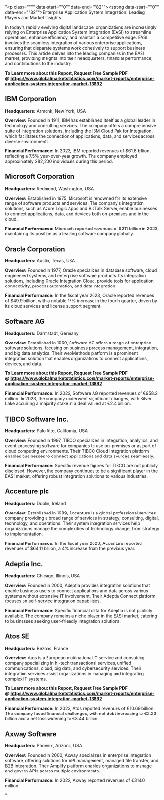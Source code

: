 "<p class="""" data-start=""0"" data-end=""82""><strong data-start=""0"" data-end=""82"">Enterprise Application System Integration: Leading Players and Market Insights</strong></p>
<p class="""" data-start=""84"" data-end=""241""><span class=""relative -mx-px my-[-0.2rem] rounded-sm px-px py-[0.2rem]"">In today's rapidly evolving digital landscape, organizations are increasingly relying on Enterprise Application System Integration (EASI) to streamline operations, enhance efficiency, and maintain a competitive edge.</span> <span class=""relative -mx-px my-[-0.2rem] rounded-sm px-px py-[0.2rem]"">EASI involves the seamless integration of various enterprise applications, ensuring that disparate systems work cohesively to support business processes.</span> <span class=""relative -mx-px my-[-0.2rem] rounded-sm px-px py-[0.2rem]"">This article delves into the leading companies in the EASI market, providing insights into their headquarters, financial performance, and contributions to the industry.</span></p>
<p class="""" data-start=""84"" data-end=""241""><strong>To Learn more about this Report, Request Free Sample PDF @&nbsp;<a href=""https://www.globalmarketstatistics.com/market-reports/enterprise-application-system-integration-market-13692"">https://www.globalmarketstatistics.com/market-reports/enterprise-application-system-integration-market-13692</a></strong></p>
<h2 class="""" data-start=""243"" data-end=""261"">IBM Corporation</h2>
<p class="""" data-start=""263"" data-end=""362""><strong data-start=""263"" data-end=""280"">Headquarters:</strong> <span class=""relative -mx-px my-[-0.2rem] rounded-sm px-px py-[0.2rem]"">Armonk, New York, USA</span></p>
<p class="""" data-start=""364"" data-end=""497""><strong data-start=""364"" data-end=""377"">Overview:</strong> <span class=""relative -mx-px my-[-0.2rem] rounded-sm px-px py-[0.2rem]"">Founded in 1911, IBM has established itself as a global leader in technology and consulting services.</span> <span class=""relative -mx-px my-[-0.2rem] rounded-sm px-px py-[0.2rem]"">The company offers a comprehensive suite of integration solutions, including the IBM Cloud Pak for Integration, which facilitates the connection of applications, data, and services across diverse environments.</span></p>
<p class="""" data-start=""499"" data-end=""689""><strong data-start=""499"" data-end=""525"">Financial Performance:</strong> <span class=""relative -mx-px my-[-0.2rem] rounded-sm px-px py-[0.2rem]"">In 2023, IBM reported revenues of $61.8 billion, reflecting a 7.5% year-over-year growth.</span> <span class=""relative -mx-px my-[-0.2rem] rounded-sm px-px py-[0.2rem]"">The company employed approximately 282,200 individuals during this period.</span> </p>
<h2 class="""" data-start=""691"" data-end=""715"">Microsoft Corporation</h2>
<p class="""" data-start=""717"" data-end=""820""><strong data-start=""717"" data-end=""734"">Headquarters:</strong> <span class=""relative -mx-px my-[-0.2rem] rounded-sm px-px py-[0.2rem]"">Redmond, Washington, USA</span></p>
<p class="""" data-start=""822"" data-end=""961""><strong data-start=""822"" data-end=""835"">Overview:</strong> <span class=""relative -mx-px my-[-0.2rem] rounded-sm px-px py-[0.2rem]"">Established in 1975, Microsoft is renowned for its extensive range of software products and services.</span> <span class=""relative -mx-px my-[-0.2rem] rounded-sm px-px py-[0.2rem]"">The company's integration solutions, such as Azure Logic Apps and BizTalk Server, enable businesses to connect applications, data, and devices both on-premises and in the cloud.</span></p>
<p class="""" data-start=""963"" data-end=""1115""><strong data-start=""963"" data-end=""989"">Financial Performance:</strong> <span class=""relative -mx-px my-[-0.2rem] rounded-sm px-px py-[0.2rem]"">Microsoft reported revenues of $211 billion in 2023, maintaining its position as a leading software company globally.</span> </p>
<h2 class="""" data-start=""1117"" data-end=""1138"">Oracle Corporation</h2>
<p class="""" data-start=""1140"" data-end=""1243""><strong data-start=""1140"" data-end=""1157"">Headquarters:</strong> <span class=""relative -mx-px my-[-0.2rem] rounded-sm px-px py-[0.2rem]"">Austin, Texas, USA</span></p>
<p class="""" data-start=""1245"" data-end=""1384""><strong data-start=""1245"" data-end=""1258"">Overview:</strong> <span class=""relative -mx-px my-[-0.2rem] rounded-sm px-px py-[0.2rem]"">Founded in 1977, Oracle specializes in database software, cloud engineered systems, and enterprise software products.</span> <span class=""relative -mx-px my-[-0.2rem] rounded-sm px-px py-[0.2rem]"">Its integration solutions, including Oracle Integration Cloud, provide tools for application connectivity, process automation, and data integration.</span></p>
<p class="""" data-start=""1386"" data-end=""1538""><strong data-start=""1386"" data-end=""1412"">Financial Performance:</strong> <span class=""relative -mx-px my-[-0.2rem] rounded-sm px-px py-[0.2rem]"">In the fiscal year 2023, Oracle reported revenues of $49.9 billion, with a notable 17% increase in the fourth quarter, driven by its cloud services and license support segment.</span> </p>
<h2 class="""" data-start=""1540"" data-end=""1554"">Software AG</h2>
<p class="""" data-start=""1556"" data-end=""1659""><strong data-start=""1556"" data-end=""1573"">Headquarters:</strong> <span class=""relative -mx-px my-[-0.2rem] rounded-sm px-px py-[0.2rem]"">Darmstadt, Germany</span></p>
<p class="""" data-start=""1661"" data-end=""1800""><strong data-start=""1661"" data-end=""1674"">Overview:</strong> <span class=""relative -mx-px my-[-0.2rem] rounded-sm px-px py-[0.2rem]"">Established in 1969, Software AG offers a range of enterprise software solutions, focusing on business process management, integration, and big data analytics.</span> <span class=""relative -mx-px my-[-0.2rem] rounded-sm px-px py-[0.2rem]"">Their webMethods platform is a prominent integration solution that enables organizations to connect applications, devices, and data.</span></p>
<p class="""" data-start=""1661"" data-end=""1800""><strong>To Learn more about this Report, Request Free Sample PDF @&nbsp;<a href=""https://www.globalmarketstatistics.com/market-reports/enterprise-application-system-integration-market-13692"">https://www.globalmarketstatistics.com/market-reports/enterprise-application-system-integration-market-13692</a></strong></p>
<p class="""" data-start=""1802"" data-end=""1994""><strong data-start=""1802"" data-end=""1828"">Financial Performance:</strong> <span class=""relative -mx-px my-[-0.2rem] rounded-sm px-px py-[0.2rem]"">In 2022, Software AG reported revenues of &euro;958.2 million.</span> <span class=""relative -mx-px my-[-0.2rem] rounded-sm px-px py-[0.2rem]"">In 2023, the company underwent significant changes, with Silver Lake acquiring a majority stake in a deal valued at &euro;2.4 billion.</span>&nbsp;</p>
<h2 class="""" data-start=""1996"" data-end=""2018"">TIBCO Software Inc.</h2>
<p class="""" data-start=""2020"" data-end=""2123""><strong data-start=""2020"" data-end=""2037"">Headquarters:</strong> <span class=""relative -mx-px my-[-0.2rem] rounded-sm px-px py-[0.2rem]"">Palo Alto, California, USA</span></p>
<p class="""" data-start=""2125"" data-end=""2264""><strong data-start=""2125"" data-end=""2138"">Overview:</strong> <span class=""relative -mx-px my-[-0.2rem] rounded-sm px-px py-[0.2rem]"">Founded in 1997, TIBCO specializes in integration, analytics, and event-processing software for companies to use on-premises or as part of cloud computing environments.</span> <span class=""relative -mx-px my-[-0.2rem] rounded-sm px-px py-[0.2rem]"">Their TIBCO Cloud Integration platform enables businesses to connect applications and data sources seamlessly.</span></p>
<p class="""" data-start=""2266"" data-end=""2418""><strong data-start=""2266"" data-end=""2292"">Financial Performance:</strong> <span class=""relative -mx-px my-[-0.2rem] rounded-sm px-px py-[0.2rem]"">Specific revenue figures for TIBCO are not publicly disclosed.</span> <span class=""relative -mx-px my-[-0.2rem] rounded-sm px-px py-[0.2rem]"">However, the company continues to be a significant player in the EASI market, offering robust integration solutions to various industries.</span></p>
<h2 class="""" data-start=""2420"" data-end=""2436"">Accenture plc</h2>
<p class="""" data-start=""2438"" data-end=""2541""><strong data-start=""2438"" data-end=""2455"">Headquarters:</strong> <span class=""relative -mx-px my-[-0.2rem] rounded-sm px-px py-[0.2rem]"">Dublin, Ireland</span></p>
<p class="""" data-start=""2543"" data-end=""2682""><strong data-start=""2543"" data-end=""2556"">Overview:</strong> <span class=""relative -mx-px my-[-0.2rem] rounded-sm px-px py-[0.2rem]"">Established in 1989, Accenture is a global professional services company providing a broad range of services in strategy, consulting, digital, technology, and operations.</span> <span class=""relative -mx-px my-[-0.2rem] rounded-sm px-px py-[0.2rem]"">Their system integration services help organizations manage the complexities of technology change, from strategy to implementation.</span></p>
<p class="""" data-start=""2684"" data-end=""2836""><strong data-start=""2684"" data-end=""2710"">Financial Performance:</strong> <span class=""relative -mx-px my-[-0.2rem] rounded-sm px-px py-[0.2rem]"">In the fiscal year 2023, Accenture reported revenues of $64.11 billion, a 4% increase from the previous year.</span> </p>
<h2 class="""" data-start=""2838"" data-end=""2853"">Adeptia Inc.</h2>
<p class="""" data-start=""2855"" data-end=""2958""><strong data-start=""2855"" data-end=""2872"">Headquarters:</strong> <span class=""relative -mx-px my-[-0.2rem] rounded-sm px-px py-[0.2rem]"">Chicago, Illinois, USA</span></p>
<p class="""" data-start=""2960"" data-end=""3099""><strong data-start=""2960"" data-end=""2973"">Overview:</strong> <span class=""relative -mx-px my-[-0.2rem] rounded-sm px-px py-[0.2rem]"">Founded in 2000, Adeptia provides integration solutions that enable business users to connect applications and data across various systems without extensive IT involvement.</span> <span class=""relative -mx-px my-[-0.2rem] rounded-sm px-px py-[0.2rem]"">Their Adeptia Connect platform focuses on self-service integration capabilities.</span></p>
<p class="""" data-start=""3101"" data-end=""3253""><strong data-start=""3101"" data-end=""3127"">Financial Performance:</strong> <span class=""relative -mx-px my-[-0.2rem] rounded-sm px-px py-[0.2rem]"">Specific financial data for Adeptia is not publicly available.</span> <span class=""relative -mx-px my-[-0.2rem] rounded-sm px-px py-[0.2rem]"">The company remains a niche player in the EASI market, catering to businesses seeking user-friendly integration solutions.</span></p>
<h2 class="""" data-start=""3255"" data-end=""3265"">Atos SE</h2>
<p class="""" data-start=""3267"" data-end=""3370""><strong data-start=""3267"" data-end=""3284"">Headquarters:</strong> <span class=""relative -mx-px my-[-0.2rem] rounded-sm px-px py-[0.2rem]"">Bezons, France</span></p>
<p class="""" data-start=""3372"" data-end=""3511""><strong data-start=""3372"" data-end=""3385"">Overview:</strong> <span class=""relative -mx-px my-[-0.2rem] rounded-sm px-px py-[0.2rem]"">Atos is a European multinational IT service and consulting company specializing in hi-tech transactional services, unified communications, cloud, big data, and cybersecurity services.</span> <span class=""relative -mx-px my-[-0.2rem] rounded-sm px-px py-[0.2rem]"">Their integration services assist organizations in managing and integrating complex IT systems.</span></p>
<p class="""" data-start=""3372"" data-end=""3511""><strong>To Learn more about this Report, Request Free Sample PDF @&nbsp;<a href=""https://www.globalmarketstatistics.com/market-reports/enterprise-application-system-integration-market-13692"">https://www.globalmarketstatistics.com/market-reports/enterprise-application-system-integration-market-13692</a></strong></p>
<p class="""" data-start=""3513"" data-end=""3705""><strong data-start=""3513"" data-end=""3539"">Financial Performance:</strong> <span class=""relative -mx-px my-[-0.2rem] rounded-sm px-px py-[0.2rem]"">In 2023, Atos reported revenues of &euro;10.69 billion.</span> <span class=""relative -mx-px my-[-0.2rem] rounded-sm px-px py-[0.2rem]"">The company faced financial challenges, with net debt increasing to &euro;2.23 billion and a net loss widening to &euro;3.44 billion.</span> </p>
<h2 class="""" data-start=""3707"" data-end=""3724"">Axway Software</h2>
<p class="""" data-start=""3726"" data-end=""3829""><strong data-start=""3726"" data-end=""3743"">Headquarters:</strong> <span class=""relative -mx-px my-[-0.2rem] rounded-sm px-px py-[0.2rem]"">Phoenix, Arizona, USA</span></p>
<p class="""" data-start=""3831"" data-end=""3970""><strong data-start=""3831"" data-end=""3844"">Overview:</strong> <span class=""relative -mx-px my-[-0.2rem] rounded-sm px-px py-[0.2rem]"">Founded in 2000, Axway specializes in enterprise integration software, offering solutions for API management, managed file transfer, and B2B integration.</span> <span class=""relative -mx-px my-[-0.2rem] rounded-sm px-px py-[0.2rem]"">Their Amplify platform enables organizations to manage and govern APIs across multiple environments.</span></p>
<p class="""" data-start=""3972"" data-end=""4124""><strong data-start=""3972"" data-end=""3998"">Financial Performance:</strong> <span class=""relative -mx-px my-[-0.2rem] rounded-sm px-px py-[0.2rem]"">In 2022, Axway reported revenues of &euro;314.0 million.</span></p>"
